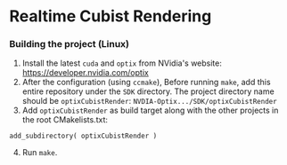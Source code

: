 # Realtime Cubist Rendering

### Building the project (Linux)
1. Install the latest `cuda` and `optix` from NVidia's website: https://developer.nvidia.com/optix
2. After the configuration (using `ccmake`), Before running `make`, add this entire repository under the `SDK` directory. The project directory name should be `optixCubistRender`: `NVDIA-Optix.../SDK/optixCubistRender`
3. Add `optixCubistRender` as build target along with the other projects in the root CMakelists.txt: 
  ```
  add_subdirectory( optixCubistRender )
  ```
4. Run `make`.
